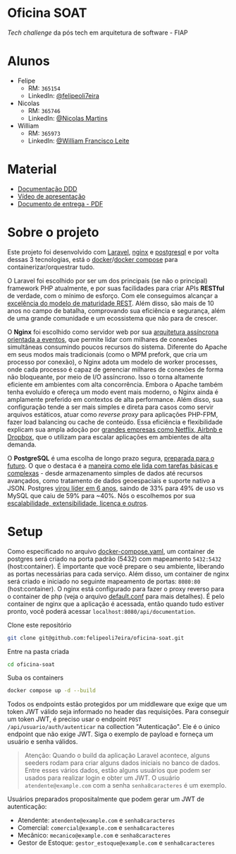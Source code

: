 # Oficina SOAT

_Tech challenge_ da pós tech em arquitetura de software - FIAP

# Alunos

- Felipe
    - RM: `365154`
    - LinkedIn: [@felipeoli7eira](`https://www.linkedin.com/in/felipeoli7eira`)
- Nicolas
    - RM: `365746`
    - LinkedIn: [@Nicolas Martins](`https://www.linkedin.com/in/nicolas-henrique/)
- William
    - RM: `365973`
    - LinkedIn: [@William Francisco Leite](`https://www.linkedin.com/in/william-francisco-leite-9b3ba9269/?utm_source=share&utm_campaign=share_via&utm_content=profile&utm_medium=android_app`)

# Material
- [Documentação DDD](https://google.com)
- [Vídeo de apresentação](https://google.com)
- [Documento de entrega - PDF](https://google.com)

# Sobre o projeto
Este projeto foi desenvolvido com [Laravel](https://laravel.com), [nginx](https://nginx.org) e [postgresql](https://www.postgresql.org) e por volta dessas 3 tecnologias, está o [docker](https://www.docker.com)/[docker compose](https://docs.docker.com/compose) para containerizar/orquestrar tudo.

O Laravel foi escolhido por ser um dos principais (se não o principal) framework PHP atualmente, e por suas facilidades para criar APIs **RESTful** de verdade, com o mínimo de esforço. Com ele conseguimos alcançar a [excelência do modelo de maturidade REST](https://mundoapi.com.br/destaques/alcancando-a-excelencia-do-rest-com-um-modelo-de-maturidade-eficiente/). Além disso, são mais de 10 anos no campo de batalha, comprovando sua eficiência e segurança, além de uma grande comunidade e um ecossistema que não para de crescer.


O **Nginx** foi escolhido como servidor web por sua [arquitetura assíncrona orientada a eventos](https://nginx.org/en/docs/http/ngx_http_core_module.html), que permite lidar com milhares de conexões simultâneas consumindo poucos recursos do sistema.
Diferente do Apache em seus modos mais tradicionais (como o MPM prefork, que cria um processo por conexão), o Nginx adota um modelo de worker processes, onde cada processo é capaz de gerenciar milhares de conexões de forma não bloqueante, por meio de I/O assíncrono. Isso o torna altamente eficiente em ambientes com alta concorrência. Embora o Apache também tenha evoluído e ofereça um modo event mais moderno, o Nginx ainda é amplamente preferido em contextos de alta performance.
Além disso, sua configuração tende a ser mais simples e direta para casos como servir arquivos estáticos, atuar como _reverse proxy_ para aplicações PHP-FPM, fazer load balancing ou cache de conteúdo.
Essa eficiência e flexibilidade explicam sua ampla adoção por [grandes empresas como Netflix, Airbnb e Dropbox](https://www.nginx.com/case-studies/), que o utilizam para escalar aplicações em ambientes de alta demanda.


O **PostgreSQL** é uma escolha de longo prazo segura, [preparada para o futuro](https://www.enterprisedb.com/blog/postgres-developers-favorite-database-2024?lang=en). O que o destaca é a [maneira como ele lida com tarefas básicas e complexas](https://www.nucamp.co/blog/coding-bootcamp-backend-with-python-2025-postgresql-vs-mysql-in-2025-choosing-the-best-database-for-your-backend) - desde armazenamento simples de dados até recursos avançados, como tratamento de dados geoespaciais e suporte nativo a JSON. Postgres [virou líder em 6 anos](https://survey.stackoverflow.co/2024/technology#1-databases), saindo de 33% para 49% de uso vs MySQL que caiu de 59% para ~40%. Nós o escolhemos por sua [escalabilidade, extensibilidade, licença e outros](https://www.bytebase.com/blog/postgres-vs-mysql/).

# Setup

Como especificado no arquivo [docker-compose.yaml](./docker-compose.yml), um container de postgres será criado na porta padrão (5432) com mapeamento `5432:5432` (host:container). É importante que você prepare o seu ambiente, liberando as portas necessárias para cada serviço. Além disso, um container de nginx será criado e iniciado no seguinte mapeamento de portas: `8080:80` (host:container). O nginx está configurado para fazer o proxy reverso para o container de php (veja o arquivo [default.conf](./build/nginx/conf.d/default.conf) para mais detalhes). É pelo container de nginx que a aplicação é acessada, então quando tudo estiver pronto, você poderá acessar `localhost:8080/api/documentation`.

Clone este repositório
```sh
git clone git@github.com:felipeoli7eira/oficina-soat.git
```

Entre na pasta criada
```sh
cd oficina-soat
```

Suba os containers
```sh
docker compose up -d --build
```

Todos os endpoints estão protegidos por um middleware que exige que um token JWT válido seja informado no header das requisições. Para conseguir um token JWT, é preciso usar o endpoint `POST` `/api/usuario/auth/autenticar` na collection "Autenticação". Ele é o único endpoint que não exige JWT. Siga o exemplo de payload e forneça um usuário e senha válidos.

> Atenção: Quando o build da aplicação Laravel acontece, alguns seeders rodam para criar alguns dados iniciais no banco de dados. Entre esses vários dados, estão alguns usuários que podem ser usados para realizar login e obter um JWT. O usuário `atendente@example.com` com a senha `senha8caracteres` é um exemplo.

Usuários preparados propositalmente que podem gerar um JWT de autenticação:

- Atendente: `atendente@example.com` e `senha8caracteres`
- Comercial: `comercial@example.com` e `senha8caracteres`
- Mecânico: `mecanico@example.com` e `senha8caracteres`
- Gestor de Estoque: `gestor_estoque@example.com` e `senha8caracteres`
